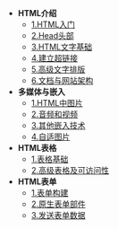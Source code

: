 - **HTML介绍**
  - [1.HTML入门](FrontEnd/HTML/1.HTML入门.md)
  - [2.Head头部](2.Head头部.md)
  - [3.HTML文字基础](FrontEnd/HTML/3.HTML文字基础.md)
  - [4.建立超链接](FrontEnd/HTML/4.建立超链接.md)
  - [5.高级文字排版](FrontEnd/HTML/5.高级文字排版.md)
  - [6.文档与网站架构](FrontEnd/HTML/6.文档与网站架构.md)
- **多媒体与嵌入**
  - [1.HTML中图片](FrontEnd/HTML/1.HTML中图片.md)
  - [2.音频和视频](FrontEnd/HTML/2.音频和视频.md)
  - [3.其他嵌入技术](FrontEnd/HTML/3.其他嵌入技术.md)
  - [4.自适图片](FrontEnd/HTML/4.自适图片.md)
- **HTML表格**
  - [1.表格基础](FrontEnd/HTML/1.表格基础.md)
  - [2.高级表格及可访问性](FrontEnd/HTML/2.高级表格及可访问性.md)
- **HTML表单**
  - [1.表单构建](FrontEnd/HTML/1.表单构建.md)
  - [2.原生表单部件](FrontEnd/HTML/2.原生表单部件.md)
  - [3.发送表单数据](FrontEnd/HTML/3.发送表单数据.md)